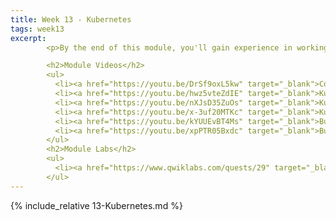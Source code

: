 ```yaml
---
title: Week 13 - Kubernetes
tags: week13
excerpt: 
        <p>By the end of this module, you'll gain experience in working with the Kubernetes environment.</p> 

        <h2>Module Videos</h2>
        <ul>
          <li><a href="https://youtu.be/DrSf9oxL5kw" target="_blank">Containers Demo [16:31]</a></li>
          <li><a href="https://youtu.be/hwz5vteZdIE" target="_blank">Kubernetes Overview [9:16]</a></li>
          <li><a href="https://youtu.be/nXJsD35ZuOs" target="_blank">Kubernetes Quick Start Demo [9:53]</a></li>
          <li><a href="https://youtu.be/x-3uf20MTKc" target="_blank">Kubernetes Deployment Demo [17:06]</a></li>
          <li><a href="https://youtu.be/kYUUEvBT4Ms" target="_blank">Building a SlackBot with Cloud Build, Cloud Run, and Node.js Part 1 [13:20]</a></li>
          <li><a href="https://youtu.be/xpPTR05Bxdc" target="_blank">Building a SlackBot with Cloud Build, Cloud Run, and Node.js Part 2 [19:09]</a></li>
        </ul>
        <h2>Module Labs</h2>
        <ul>
          <li><a href="https://www.qwiklabs.com/quests/29" target="_blank">Qwiklabs - Kubernetes in Google Cloud Quest [25 credits]</a></li>
        </ul>
---  
```


{% include_relative 13-Kubernetes.md %}

